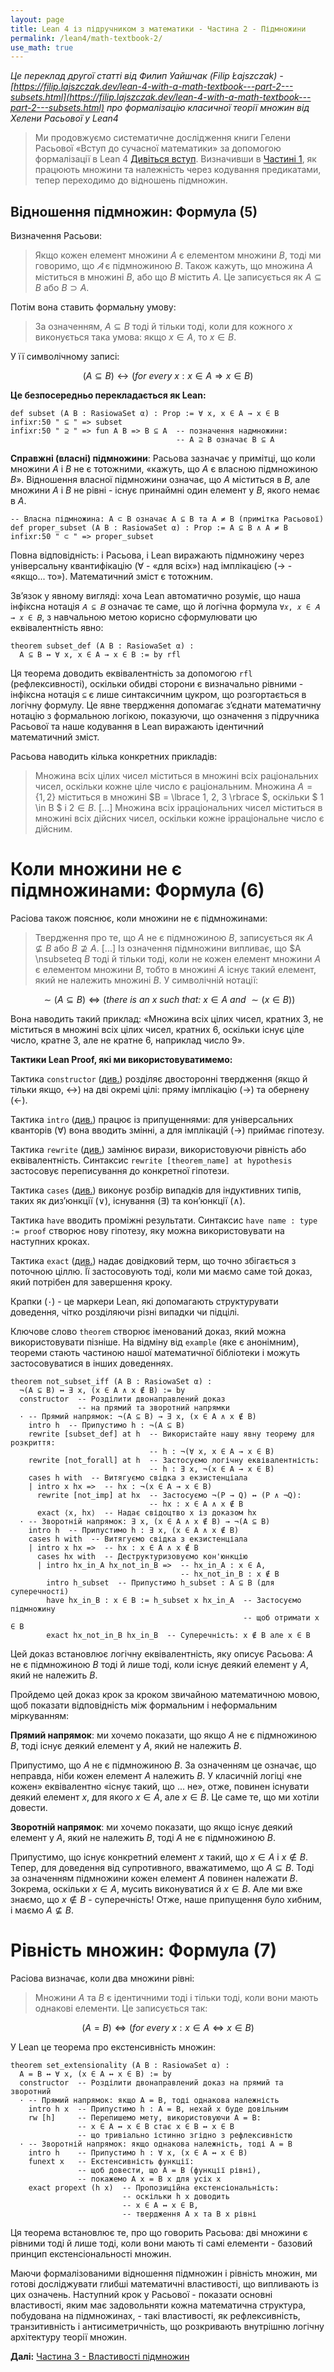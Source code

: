 ```yaml
---
layout: page
title: Lean 4 із підручником з математики - Частина 2 - Підмножини
permalink: /lean4/math-textbook-2/
use_math: true
---
```


*Це переклад другої статті від Филип Уайшчак (Filip Łajszczak) - [https://filip.lajszczak.dev/lean-4-with-a-math-textbook---part-2---subsets.html](https://filip.lajszczak.dev/lean-4-with-a-math-textbook---part-2---subsets.html) про формалізацію класичної теорії множин від Хелени Расьової у Lean4*

> Ми продовжуємо систематичне дослідження книги Гелени Расьової «Вступ до сучасної математики» за допомогою формалізації в Lean 4 [Дивіться вступ](/lean4/math-textbook-0/). Визначивши в [Частині 1](/lean4/math-textbook-1/), як працюють множини та належність через кодування предикатами, тепер переходимо до відношень підмножин.

## Відношення підмножин: Формула (5)

Визначення Расьови:

> Якщо кожен елемент множини $A$ є елементом множини $B$, тоді ми говоримо, що $𝐴$ є підмножиною $B$. Також кажуть, що множина $A$ міститься в множині $B$, або що $B$ містить $A$. Це записується як $A \subseteq B$ або $B \supset A$.

Потім вона ставить формальну умову:

> За означенням, $A \subseteq B$  тоді й тільки тоді, коли для кожного $x$ виконується така умова: якщо $x \in A$, то $x \in B$.

У її символічному записі:

$$(A \subseteq B) \leftrightarrow (\textit{for every } x : x \in A
\Rightarrow x \in B) \tag{5}$$

**Це безпосередньо перекладається як Lean:**

```lean
def subset (A B : RasiowaSet α) : Prop := ∀ x, x ∈ A → x ∈ B
infixr:50 " ⊆ " => subset
infixr:50 " ⊇ " => fun A B => B ⊆ A  -- позначення надмножини:
                                     -- A ⊇ B означає B ⊆ A
```

**Справжні (власні) підмножини**: Расьова зазначає у примітці, що коли множини $A$ і $B$ не є тотожними, «кажуть, що $A$ є власною підмножиною $B$». Відношення власної підмножини означає, що $A$ міститься в $B$, але множини $A$ і $B$ не рівні - існує принаймні один елемент у $B$, якого немає в $A$.

```lean
-- Власна підмножина: A ⊂ B означає A ⊆ B та A ≠ B (примітка Расьової)
def proper_subset (A B : RasiowaSet α) : Prop := A ⊆ B ∧ A ≠ B
infixr:50 " ⊂ " => proper_subset
```

Повна відповідність: і Расьова, і Lean виражають підмножину через універсальну квантифікацію (∀ - «для всіх») над імплікацією (→ - «якщо... то»). Математичний зміст є тотожним.

Зв’язок у явному вигляді: хоча Lean автоматично розуміє, що наша інфіксна нотація `𝐴 ⊆ 𝐵` означає те саме, що й логічна формула `∀𝑥, 𝑥 ∈ 𝐴 → 𝑥 ∈ 𝐵`, з навчальною метою корисно сформулювати цю еквівалентність явно:

```lean
theorem subset_def (A B : RasiowaSet α) :
  A ⊆ B ↔ ∀ x, x ∈ A → x ∈ B := by rfl
```

Ця теорема доводить еквівалентність за допомогою `rfl` (рефлексивності), оскільки обидві сторони є визначально рівними - інфіксна нотація `⊆` є лише синтаксичним цукром, що розгортається в логічну формулу. Це явне твердження допомагає з’єднати математичну нотацію з формальною логікою, показуючи, що означення з підручника Расьової та наше кодування в Lean виражають ідентичний математичний зміст.

Расьова наводить кілька конкретних прикладів:

> Множина всіх цілих чисел міститься в множині всіх раціональних чисел, оскільки кожне ціле число є раціональним. Множина $A = \lbrace 1, 2 \rbrace$ міститься в множині $B = \lbrace 1, 2, 3 \rbrace $, оскільки $ 1 \in B $ і $2 \in B$. \[...] Множина всіх ірраціональних чисел міститься в множині всіх дійсних чисел, оскільки кожне ірраціональне число є дійсним.

# Коли множини не є підмножинами: Формула (6)

Расіова також пояснює, коли множини не є підмножинами:

> Твердження про те, що $A$ не є підмножиною $B$, записується як $A \nsubseteq B$ або $B \nsupseteq A$. \[...] Із означення підмножини випливає, що $A \nsubseteq $B$ тоді й тільки тоді, коли не кожен елемент множини $A$ є елементом множини $B$, тобто в множині $A$ існує такий елемент, який не належить множині $B$. У символічній нотації:

$$\sim(A \subseteq B) \Leftrightarrow (\textit{there is an } x \textit{ such that: } x \in A \textit{ and } \sim(x \in B)) \tag{6}$$

Вона наводить такий приклад: «Множина всіх цілих чисел, кратних 3, не міститься в множині всіх цілих чисел, кратних 6, оскільки існує ціле число, кратне 3, але не кратне 6, наприклад число 9».

**Тактики Lean Proof, які ми використовуватимемо:**

Тактика `constructor` ([див.](https://lean-lang.org/doc/reference/latest//Tactic-Proofs/Tactic-Reference/#constructor)) розділяє двосторонні твердження (якщо й тільки якщо, ↔) на дві окремі цілі: пряму імплікацію (→) та обернену (←).

Тактика `intro` ([див.](https://lean-lang.org/doc/reference/latest//Tactic-Proofs/Tactic-Reference/#intro)) працює із припущеннями: для універсальних кванторів (∀) вона вводить змінні, а для імплікацій (→) приймає гіпотезу.

Тактика `rewrite` ([див.](https://lean-lang.org/doc/reference/latest//Tactic-Proofs/Tactic-Reference/#rewrite)) замінює вирази, використовуючи рівність або еквівалентність. Синтаксис `rewrite [theorem_name] at hypothesis` застосовує переписування до конкретної гіпотези.

Тактика `cases` ([див.](https://lean-lang.org/doc/reference/latest//Tactic-Proofs/Tactic-Reference/#cases)) виконує розбір випадків для індуктивних типів, таких як диз’юнкції (∨), існування (∃) та кон’юнкції (∧).

Тактика `have` вводить проміжні результати. Синтаксис `have name : type := proof` створює нову гіпотезу, яку можна використовувати на наступних кроках.

Тактика `exact` ([див.](https://lean-lang.org/doc/reference/latest///Tactic-Proofs/Tactic-Reference/#exact)) надає довідковий терм, що точно збігається з поточною ціллю. Її застосовують тоді, коли ми маємо саме той доказ, який потрібен для завершення кроку.

Крапки (`·`) - це маркери Lean, які допомагають структурувати доведення, чітко розділяючи різні випадки чи підцілі.

Ключове слово `theorem` створює іменований доказ, який можна використовувати пізніше. На відміну від `example` (яке є анонімним), теореми стають частиною нашої математичної бібліотеки і можуть застосовуватися в інших доведеннях.

```lean
theorem not_subset_iff (A B : RasiowaSet α) :
  ¬(A ⊆ B) ↔ ∃ x, (x ∈ A ∧ x ∉ B) := by
  constructor  -- Розділити двонаправлений доказ
               -- на прямий та зворотний напрямки
  · -- Прямий напрямок: ¬(A ⊆ B) → ∃ x, (x ∈ A ∧ x ∉ B)
    intro h  -- Припустимо h : ¬(A ⊆ B)
    rewrite [subset_def] at h  -- Використайте нашу явну теорему для розкриття:
                               -- h : ¬(∀ x, x ∈ A → x ∈ B)
    rewrite [not_forall] at h  -- Застосуємо логічну еквівалентність:
                               -- h : ∃ x, ¬(x ∈ A → x ∈ B)
    cases h with  -- Витягуємо свідка з екзистенціала
    | intro x hx =>  -- hx : ¬(x ∈ A → x ∈ B)
      rewrite [not_imp] at hx  -- Застосуємо ¬(P → Q) ↔ (P ∧ ¬Q):
                               -- hx : x ∈ A ∧ x ∉ B
      exact ⟨x, hx⟩  -- Надає свідоцтво x із доказом hx
  · -- Зворотній напрямок: ∃ x, (x ∈ A ∧ x ∉ B) → ¬(A ⊆ B)
    intro h  -- Припустимо h : ∃ x, (x ∈ A ∧ x ∉ B)
    cases h with  -- Витягуємо свідка з екзистенціала
    | intro x hx =>  -- hx : x ∈ A ∧ x ∉ B
      cases hx with  -- Деструктуризовуємо кон'юнкцію
      | intro hx_in_A hx_not_in_B =>  -- hx_in_A : x ∈ A,
                                      -- hx_not_in_B : x ∉ B
        intro h_subset  -- Припустимо h_subset : A ⊆ B (для суперечності)
        have hx_in_B : x ∈ B := h_subset x hx_in_A  -- Застосуємо підмножину 
                                                    -- щоб отримати x ∈ B
        exact hx_not_in_B hx_in_B  -- Суперечність: x ∉ B але x ∈ B
```

Цей доказ встановлює логічну еквівалентність, яку описує Расьова: $A$ не є підмножиною $B$ тоді й лише тоді, коли існує деякий елемент у $A$, який не належить $B$.

Пройдемо цей доказ крок за кроком звичайною математичною мовою, щоб показати відповідність між формальним і неформальним міркуванням:

**Прямий напрямок**: ми хочемо показати, що якщо $A$ не є підмножиною $B$, тоді існує деякий елемент у $A$, який не належить $B$.

Припустимо, що $A$ не є підмножиною $B$. За означенням це означає, що неправда, ніби кожен елемент $A$ належить $B$. У класичній логіці «не кожен» еквівалентно «існує такий, що ... не», отже, повинен існувати деякий елемент $x$, для якого $x \in A$, але $x \in B$. Це саме те, що ми хотіли довести.

**Зворотній напрямок**: ми хочемо показати, що якщо існує деякий елемент у $A$, який не належить $B$, тоді $A$ не є підмножиною $B$.

Припустимо, що існує конкретний елемент $x$ такий, що $x \in A$ і $x \notin B$. Тепер, для доведення від супротивного, вважатимемо, що $A \subseteq B$. Тоді за означенням підмножини кожен елемент $A$ повинен належати $B$. Зокрема, оскільки $x \in A$, мусить виконуватися й $x \in B$. Але ми вже знаємо, що $x \notin B$ - суперечність! Отже, наше припущення було хибним, і маємо $A \nsubseteq B$.

# Рівність множин: Формула (7)

Расіова визначає, коли два множини рівні:

> Множини $A$ та $B$ є ідентичними тоді і тільки тоді, коли вони мають однакові елементи. Це записується так:

$$(A = B) \Leftrightarrow (\textit{for every } x : x \in A \Leftrightarrow x \in B) \tag{7}$$

У Lean це теорема про екстенсивність множин:

```lean
theorem set_extensionality (A B : RasiowaSet α) :
  A = B ↔ ∀ x, (x ∈ A ↔ x ∈ B) := by
  constructor  -- Розділити двонаправлений доказ на прямий та зворотний
  · -- Прямий напрямок: якщо A = B, тоді однакова належність
    intro h x  -- Припустимо h : A = B, нехай x буде довільним
    rw [h]     -- Перепишемо мету, використовуючи A = B: 
               -- x ∈ A ↔ x ∈ B стає x ∈ B ↔ x ∈ B
               -- що тривіально істинно згідно з рефлексивністю
  · -- Зворотній напрямок: якщо однакова належність, тоді A = B
    intro h    -- Припустимо h : ∀ x, (x ∈ A ↔ x ∈ B)
    funext x   -- Екстенсивність функції:
               -- щоб довести, що A = B (функції рівні),
               -- покажемо A x = B x для усіх x
    exact propext (h x)  -- Пропозиційна екстенсіональність:
                         -- оскільки h x доводить
                         -- x ∈ A ↔ x ∈ B, 
                         -- твердження A x та B x рівні
```

Ця теорема встановлює те, про що говорить Расьова: дві множини є рівними тоді й лише тоді, коли вони мають ті самі елементи - базовий принцип екстенсіональності множин.

Маючи формалізованими відношення підмножин і рівність множин, ми готові досліджувати глибші математичні властивості, що випливають із цих означень. Наступний крок у Расьової - показати основні властивості, яким має задовольняти кожна математична структура, побудована на підмножинах, - такі властивості, як рефлексивність, транзитивність і антисиметричність, що розкривають внутрішню логічну архітектуру теорії множин.


**Далі:** [Частина 3 - Властивості підмножин](/lean4/math-textbook-3/)
